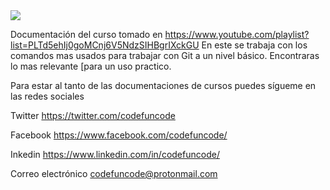 ﻿
<img src="https://external-content.duckduckgo.com/iu/?u=https%3A%2F%2Flinuxize.com%2Fpost%2Fhow-to-install-git-on-ubuntu-18-04%2Ffeatured.jpg&f=1&nofb=1" />

Documentación del curso  tomado en  https://www.youtube.com/playlist?list=PLTd5ehIj0goMCnj6V5NdzSIHBgrIXckGU En este se trabaja  con los comandos mas usados para trabajar con  Git a  un nivel básico. Encontraras lo mas relevante [para un uso practico. 

Para estar al tanto de las documentaciones de cursos  puedes  sígueme en las redes sociales 

Twitter https://twitter.com/codefuncode

Facebook  https://www.facebook.com/codefuncode/

Inkedin  https://www.linkedin.com/in/codefuncode/

Correo electrónico codefuncode@protonmail.com
